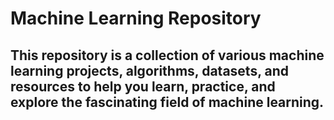 # Machine Learning Repository
## This repository is a collection of various machine learning projects, algorithms, datasets, and resources to help you learn, practice, and explore the fascinating field of machine learning.